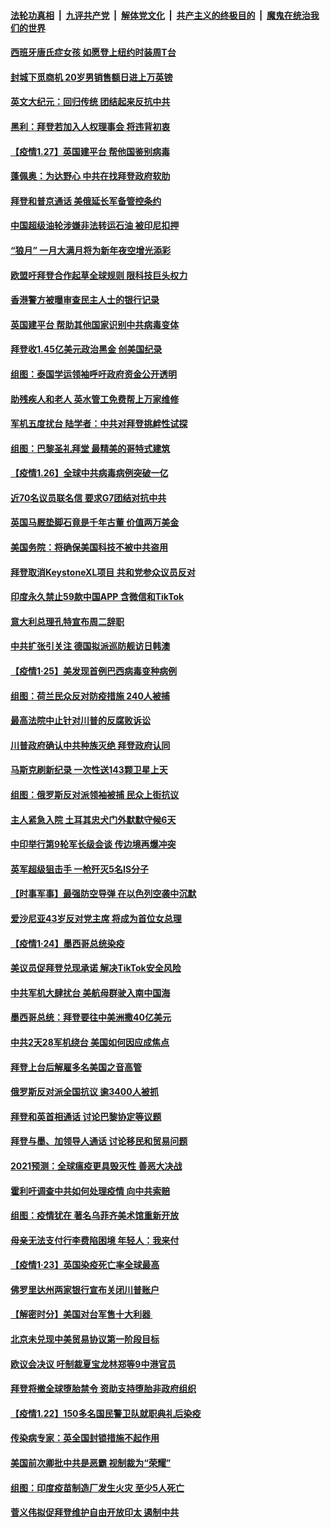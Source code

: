 

####  [法轮功真相](../../../../basic/blob/master/README.md?t=01280131) &nbsp;|&nbsp; [九评共产党](../../../../9ping.md/blob/master/README.md?t=01280131) &nbsp;|&nbsp; [解体党文化](../../../../jtdwh.md/blob/master/README.md?t=01280131)  &nbsp;|&nbsp; [共产主义的终极目的](../../../../gczydzjmd.md/blob/master/README.md?t=01280131) &nbsp;|&nbsp; [魔鬼在统治我们的世界](../../../../mgztzwmdsj.md/blob/master/README.md?t=01280131) 

#### [西班牙唐氏症女孩 如愿登上纽约时装周T台](../pages/nsc418/n12714688.md?t=01280131) 

#### [封城下觅商机 20岁男销售额日进上万英镑](../pages/nsc418/n12714466.md?t=01280131) 

#### [英文大纪元：回归传统 团结起来反抗中共](../pages/nsc418/n12715679.md?t=01280131) 

#### [黑利：拜登若加入人权理事会 将违背初衷](../pages/nsc418/n12715670.md?t=01280131) 

#### [【疫情1.27】英国建平台 帮他国鉴别病毒](../pages/nsc418/n12715110.md?t=01280131) 

#### [蓬佩奥：为达野心 中共在找拜登政府软肋](../pages/nsc418/n12715006.md?t=01280131) 

#### [拜登和普京通话 美俄延长军备管控条约](../pages/nsc418/n12714046.md?t=01280131) 

#### [中国超级油轮涉嫌非法转运石油 被印尼扣押](../pages/nsc418/n12713805.md?t=01280131) 

#### [“狼月” 一月大满月将为新年夜空增光添彩](../pages/nsc418/n12711936.md?t=01280131) 

#### [欧盟吁拜登合作起草全球规则 限科技巨头权力](../pages/nsc418/n12713679.md?t=01280131) 

#### [香港警方被曝审查民主人士的银行记录](../pages/nsc418/n12713699.md?t=01280131) 

#### [英国建平台 帮助其他国家识别中共病毒变体](../pages/nsc418/n12713612.md?t=01280131) 

#### [拜登收1.45亿美元政治黑金 创美国纪录](../pages/nsc418/n12713610.md?t=01280131) 

#### [组图：泰国学运领袖呼吁政府资金公开透明](../pages/nsc418/n12712970.md?t=01280131) 

#### [助残疾人和老人 英水管工免费帮上万家维修](../pages/nsc418/n12713212.md?t=01280131) 

#### [军机五度扰台 陆学者：中共对拜登挑衅性试探](../pages/nsc418/n12713479.md?t=01280131) 

#### [组图：巴黎圣礼拜堂 最精美的哥特式建筑](../pages/nsc418/n12712492.md?t=01280131) 

#### [【疫情1.26】全球中共病毒病例突破一亿](../pages/nsc418/n12712760.md?t=01280131) 

#### [近70名议员联名信 要求G7团结对抗中共](../pages/nsc418/n12713444.md?t=01280131) 

#### [英国马厩垫脚石竟是千年古董 价值两万美金](../pages/nsc418/n12710980.md?t=01280131) 

#### [美国务院：将确保美国科技不被中共盗用](../pages/nsc418/n12712577.md?t=01280131) 

#### [拜登取消KeystoneXL项目 共和党参众议员反对](../pages/nsc418/n12711930.md?t=01280131) 

#### [印度永久禁止59款中国APP 含微信和TikTok](../pages/nsc418/n12711542.md?t=01280131) 

#### [意大利总理孔特宣布周二辞职](../pages/nsc418/n12711556.md?t=01280131) 

#### [中共扩张引关注 德国拟派巡防舰访日韩澳](../pages/nsc418/n12711533.md?t=01280131) 

#### [【疫情1·25】美发现首例巴西病毒变种病例](../pages/nsc418/n12710495.md?t=01280131) 

#### [组图：荷兰民众反对防疫措施 240人被捕](../pages/nsc418/n12710726.md?t=01280131) 

#### [最高法院中止针对川普的反腐败诉讼](../pages/nsc418/n12711164.md?t=01280131) 

#### [川普政府确认中共种族灭绝 拜登政府认同](../pages/nsc418/n12711144.md?t=01280131) 

#### [马斯克刷新纪录 一次性送143颗卫星上天](../pages/nsc418/n12711083.md?t=01280131) 

#### [组图：俄罗斯反对派领袖被捕 民众上街抗议](../pages/nsc418/n12710539.md?t=01280131) 

#### [主人紧急入院 土耳其忠犬门外默默守候6天](../pages/nsc418/n12709825.md?t=01280131) 

#### [中印举行第9轮军长级会谈 传边境再爆冲突](../pages/nsc418/n12710608.md?t=01280131) 

#### [英军超级狙击手 一枪歼灭5名IS分子](../pages/nsc418/n12710391.md?t=01280131) 

#### [【时事军事】最强防空导弹 在以色列空袭中沉默](../pages/nsc418/n12706290.md?t=01280131) 

#### [爱沙尼亚43岁反对党主席 将成为首位女总理](../pages/nsc418/n12709158.md?t=01280131) 

#### [【疫情1·24】墨西哥总统染疫](../pages/nsc418/n12708527.md?t=01280131) 

#### [美议员促拜登兑现承诺 解决TikTok安全风险](../pages/nsc418/n12709271.md?t=01280131) 

#### [中共军机大肆扰台 美航母群驶入南中国海](../pages/nsc418/n12708984.md?t=01280131) 

#### [墨西哥总统：拜登要往中美洲撒40亿美元](../pages/nsc418/n12708919.md?t=01280131) 

#### [中共2天28军机绕台 美国如何因应成焦点](../pages/nsc418/n12708867.md?t=01280131) 

#### [拜登上台后解雇多名美国之音高管](../pages/nsc418/n12708809.md?t=01280131) 

#### [俄罗斯反对派全国抗议 逾3400人被抓](../pages/nsc418/n12708868.md?t=01280131) 

#### [拜登和英首相通话 讨论巴黎协定等议题](../pages/nsc418/n12708767.md?t=01280131) 

#### [拜登与墨、加领导人通话 讨论移民和贸易问题](../pages/nsc418/n12708074.md?t=01280131) 

#### [2021预测：全球瘟疫更具毁灭性 善恶大决战](../pages/nsc418/n12706868.md?t=01280131) 

#### [霍利吁调查中共如何处理疫情 向中共索赔](../pages/nsc418/n12707880.md?t=01280131) 

#### [组图：疫情犹在 著名乌菲齐美术馆重新开放](../pages/nsc418/n12707332.md?t=01280131) 

#### [母亲无法支付行李费陷困境 年轻人：我来付](../pages/nsc418/n12706581.md?t=01280131) 

#### [【疫情1·23】英国染疫死亡率全球最高](../pages/nsc418/n12707118.md?t=01280131) 

#### [佛罗里达州两家银行宣布关闭川普账户](../pages/nsc418/n12707026.md?t=01280131) 

#### [【解密时分】美国对台军售十大利器 ](../pages/nsc418/n12706580.md?t=01280131) 

#### [北京未兑现中美贸易协议第一阶段目标](../pages/nsc418/n12706377.md?t=01280131) 

#### [欧议会决议 吁制裁夏宝龙林郑等9中港官员](../pages/nsc418/n12706040.md?t=01280131) 

#### [拜登将撤全球堕胎禁令 资助支持堕胎非政府组织](../pages/nsc418/n12705882.md?t=01280131) 

#### [【疫情1.22】150多名国民警卫队就职典礼后染疫](../pages/nsc418/n12704842.md?t=01280131) 

#### [传染病专家：英全国封锁措施不起作用](../pages/nsc418/n12705695.md?t=01280131) 

#### [美国前次卿批中共是恶霸 视制裁为“荣耀”](../pages/nsc418/n12705239.md?t=01280131) 

#### [组图：印度疫苗制造厂发生火灾 至少5人死亡](../pages/nsc418/n12705020.md?t=01280131) 

#### [菅义伟拟促拜登维护自由开放印太 遏制中共](../pages/nsc418/n12703652.md?t=01280131) 

